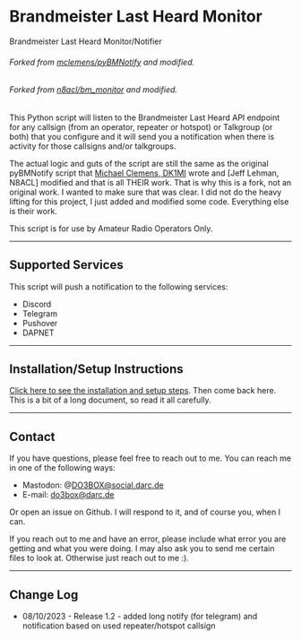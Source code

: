 # Brandmeister Last Heard Monitor
Brandmeister Last Heard Monitor/Notifier

###### Forked from [mclemens/pyBMNotify](https://codeberg.org/mclemens/pyBMNotify) and modified.
###### Forked from [n8acl/bm_monitor](https://github.com/n8acl/bm_monitor) and modified.

This Python script will listen to the Brandmeister Last Heard API endpoint for any callsign (from an operator, repeater or hotspot) or Talkgroup (or both) that you configure and it will send you a notification when there is activity for those callsigns and/or talkgroups.

The actual logic and guts of the script are still the same as the original pyBMNotify script that [Michael Clemens, DK1MI](https://qrz.is/) wrote and [Jeff Lehman, N8ACL] modified and that is all THEIR work. That is why this is a fork, not an original work. I wanted to make sure that was clear. I did not do the heavy lifting for this project, I just added and modified some code. Everything else is their work.

This script is for use by Amateur Radio Operators Only.

---

## Supported Services

This script will push a notification to the following services:

- Discord
- Telegram
- Pushover
- DAPNET

---

## Installation/Setup Instructions

[Click here to see the installation and setup steps](https://github.com/mi-gri/bm_monitor/blob/master/installation-setup.md). Then come back here. This is a bit of a long document, so read it all carefully.

---
## Contact
If you have questions, please feel free to reach out to me. You can reach me in one of the following ways:

- Mastodon: @DO3BOX@social.darc.de
- E-mail: do3box@darc.de

Or open an issue on Github. I will respond to it, and of course you, when I can. 

If you reach out to me and have an error, please include what error you are getting and what you were doing. I may also ask you to send me certain files to look at. Otherwise just reach out to me :).

---

## Change Log

* 08/10/2023 - Release 1.2 - added long notify (for telegram) and notification based on used repeater/hotspot callsign 
